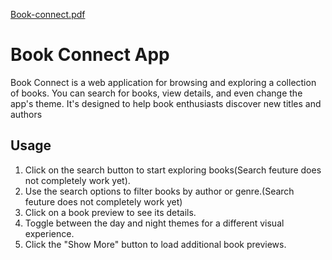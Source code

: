[Book-connect.pdf](https://github.com/Dino04-cyber/OSVJOV233_FTC2306_GROUPC_Osvaldino-Jovete_Interactive-Web-Apps-IWA19-Final-Capstone-Project/files/12558524/Book-connect.pdf)
</head>
<body>
    <h1>Book Connect App</h1>

  
  Book Connect is a web application for browsing and exploring a collection of books. 
  You can search for books, view details, and even change the app's theme. 
  It's designed to help book enthusiasts discover new titles and authors

  <h2>Usage</h2>
    <ol>
        <li>Click on the search button to start exploring books(Search feuture does not completely work yet).</li>
        <li>Use the search options to filter books by author or genre.(Search feuture does not completely work yet)</li>
        <li>Click on a book preview to see its details.</li>
        <li>Toggle between the day and night themes for a different visual experience.</li>
        <li>Click the "Show More" button to load additional book previews.</li>
    </ol>
  </body>
